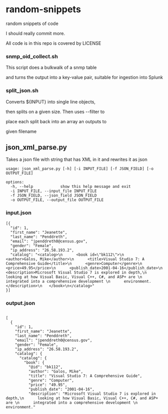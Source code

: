 random-snippets
===============

random snippets of code

I should really commit more.

All code is in this repo is covered by LICENSE

### snmp_oid_collect.sh

This script does a bulkwalk of a snmp table

and turns the output into a key-value pair, suitable for ingestion into Splunk

### split_json.sh

Converts ${INPUT} into single line objects,

then splits on a given size.   Then uses --filter to

place each split back into an array an outputs to 

given filename


## json_xml_parse.py

Takes a json file with string that has XML in it and rewrites it as json

```
usage: json_xml_parse.py [-h] [-i INPUT_FILE] [-f JSON_FIELD] [-o OUTPUT_FILE]

options:
  -h, --help            show this help message and exit
  -i INPUT_FILE, --input_file INPUT_FILE
  -f JSON_FIELD, --json_field JSON_FIELD
  -o OUTPUT_FILE, --output_file OUTPUT_FILE
```

### input.json

```
[{
  "id": 1,
  "first_name": "Jeanette",
  "last_name": "Penddreth",
  "email": "jpenddreth0@census.gov",
  "gender": "Female",
  "ip_address": "26.58.193.2",
  "catalog": "<catalog>\n      <book id=\"bk112\">\n      <author>Galos, Mike</author>\n      <title>Visual Studio 7: A Comprehensive Guide</title>\n      <genre>Computer</genre>\n      <price>49.95</price>\n      <publish_date>2001-04-16</publish_date>\n      <description>Microsoft Visual Studio 7 is explored in depth,\n      looking at how Visual Basic, Visual C++, C#, and ASP+ are \n      integrated into a comprehensive development \n      environment.</description>\n   </book>\n</catalog>" 
}]
```

### output.json

```

[
  {
    "id": 1,
    "first_name": "Jeanette",
    "last_name": "Penddreth",
    "email": "jpenddreth0@census.gov",
    "gender": "Female",
    "ip_address": "26.58.193.2",
    "catalog": {
      "catalog": {
        "book": {
          "@id": "bk112",
          "author": "Galos, Mike",
          "title": "Visual Studio 7: A Comprehensive Guide",
          "genre": "Computer",
          "price": "49.95",
          "publish_date": "2001-04-16",
          "description": "Microsoft Visual Studio 7 is explored in depth,\n      looking at how Visual Basic, Visual C++, C#, and ASP+ are \n      integrated into a comprehensive development \n      environment."
